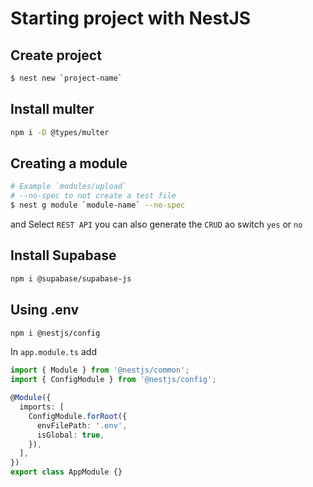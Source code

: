 # Starting project with NestJS

## Create project

```bash
$ nest new `project-name`
```

## Install multer

```bash
npm i -D @types/multer
```

## Creating a module

```bash
# Example `modules/upload`
# --no-spec to not create a test file
$ nest g module `module-name` --no-spec
```

and Select `REST API`
you can also generate the `CRUD` ao switch `yes` or `no`

## Install Supabase

```bash
npm i @supabase/supabase-js
```

## Using .env

```bash
npm i @nestjs/config
```

In `app.module.ts` add

```ts
import { Module } from '@nestjs/common';
import { ConfigModule } from '@nestjs/config';

@Module({
  imports: [
    ConfigModule.forRoot({
      envFilePath: '.env',
      isGlobal: true,
    }),
  ],
})
export class AppModule {}
```

